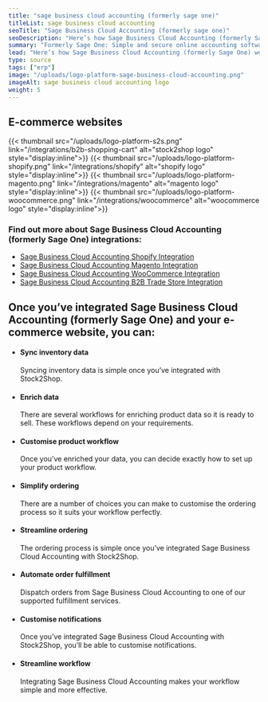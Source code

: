 ```yaml
---
title: "sage business cloud accounting (formerly sage one)"
titleList: sage business cloud accounting
seoTitle: "Sage Business Cloud Accounting (formerly sage one)"
seoDescription: "Here’s how Sage Business Cloud Accounting (formerly Sage One) works with your applications to dramatically improve your workflow."
summary: "Formerly Sage One: Simple and secure online accounting software"
lead: "Here’s how Sage Business Cloud Accounting (formerly Sage One) works with your applications to dramatically improve your workflow."
type: source
tags: ["erp"]
image: "/uploads/logo-platform-sage-business-cloud-accounting.png"
imageAlt: sage business cloud accounting logo
weight: 5
---
```


## E-commerce websites

{{< thumbnail src="/uploads/logo-platform-s2s.png" link="/integrations/b2b-shopping-cart" alt="stock2shop logo" style="display:inline">}}
{{< thumbnail src="/uploads/logo-platform-shopify.png" link="/integrations/shopify" alt="shopify logo" style="display:inline">}}
{{< thumbnail src="/uploads/logo-platform-magento.png" link="/integrations/magento" alt="magento logo" style="display:inline">}}
{{< thumbnail src="/uploads/logo-platform-woocommerce.png" link="/integrations/woocommerce" alt="woocommerce logo" style="display:inline">}}

### Find out more about Sage Business Cloud Accounting (formerly Sage One) integrations:

- [Sage Business Cloud Accounting Shopify Integration](/integrations/sage-one-shopify/ "Sage Business Cloud Accounting (formerly Sage One) Shopify Integration")
- [Sage Business Cloud Accounting Magento Integration](/integrations/sage-one-magento/ "Sage Business Cloud Accounting (formerly Sage One) Magento Integration")
- [Sage Business Cloud Accounting WooCommerce Integration](/integrations/sage-one-woocommerce/ "Sage Business Cloud Accounting (formerly Sage One) WooCommerce Integration")
- [Sage Business Cloud Accounting B2B Trade Store Integration](/integrations/sage-one-b2b-trade-store/ "Sage Business Cloud Accounting (formerly Sage One) B2B Trade Store Integration")

## Once you’ve integrated Sage Business Cloud Accounting (formerly Sage One) and your e-commerce website, you can:

*   #### Sync inventory data
    
    Syncing inventory data is simple once you’ve integrated with Stock2Shop.
*   #### Enrich data
    
    There are several workflows for enriching product data so it is ready to sell. These workflows depend on your requirements.
*   #### Customise product workflow
    
    Once you’ve enriched your data, you can decide exactly how to set up your product workflow.
*   #### Simplify ordering
    
    There are a number of choices you can make to customise the ordering process so it suits your workflow perfectly.
*   #### Streamline ordering
    
    The ordering process is simple once you’ve integrated Sage Business Cloud Accounting with Stock2Shop.
*   #### Automate order fulfillment
    
    Dispatch orders from Sage Business Cloud Accounting to one of our supported fulfillment services.
*   #### Customise notifications
    
    Once you’ve integrated Sage Business Cloud Accounting with Stock2Shop, you’ll be able to customise notifications.
*   #### Streamline workflow
    
    Integrating Sage Business Cloud Accounting makes your workflow simple and more effective.
